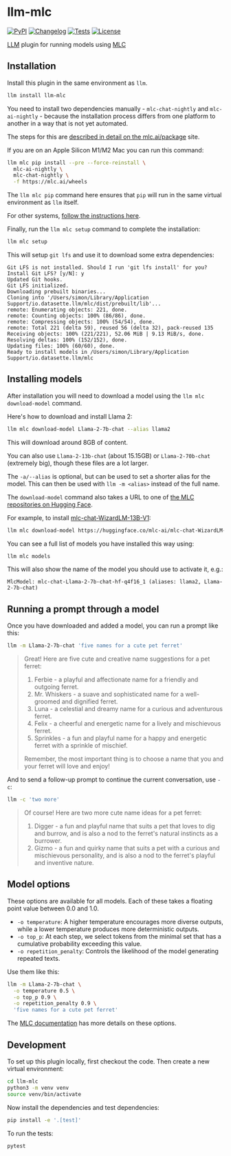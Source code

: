 # llm-mlc

[![PyPI](https://img.shields.io/pypi/v/llm-mlc.svg)](https://pypi.org/project/llm-mlc/)
[![Changelog](https://img.shields.io/github/v/release/simonw/llm-mlc?include_prereleases&label=changelog)](https://github.com/simonw/llm-mlc/releases)
[![Tests](https://github.com/simonw/llm-mlc/workflows/Test/badge.svg)](https://github.com/simonw/llm-mlc/actions?query=workflow%3ATest)
[![License](https://img.shields.io/badge/license-Apache%202.0-blue.svg)](https://github.com/simonw/llm-mlc/blob/main/LICENSE)

[LLM](https://llm.datasette.io/) plugin for running models using [MLC](https://mlc.ai/mlc-llm/docs/)

## Installation

Install this plugin in the same environment as `llm`.
```bash
llm install llm-mlc
```
You need to install two dependencies manually - `mlc-chat-nightly` and `mlc-ai-nightly` - because the installation process differs from one platform to another in a way that is not yet automated.

The steps for this are [described in detail on the mlc.ai/package](https://mlc.ai/package/) site.

If you are on an Apple Silicon M1/M2 Mac you can run this command:
```bash
llm mlc pip install --pre --force-reinstall \
  mlc-ai-nightly \
  mlc-chat-nightly \
  -f https://mlc.ai/wheels
```
The `llm mlc pip` command here ensures that `pip` will run in the same virtual environment as `llm` itself.

For other systems, [follow the instructions here](https://mlc.ai/package/).

Finally, run the `llm mlc setup` command to complete the installation:
```bash
llm mlc setup
```
This will setup `git lfs` and use it to download some extra dependencies:
```
Git LFS is not installed. Should I run 'git lfs install' for you?
Install Git LFS? [y/N]: y
Updated Git hooks.
Git LFS initialized.
Downloading prebuilt binaries...
Cloning into '/Users/simon/Library/Application Support/io.datasette.llm/mlc/dist/prebuilt/lib'...
remote: Enumerating objects: 221, done.
remote: Counting objects: 100% (86/86), done.
remote: Compressing objects: 100% (54/54), done.
remote: Total 221 (delta 59), reused 56 (delta 32), pack-reused 135
Receiving objects: 100% (221/221), 52.06 MiB | 9.13 MiB/s, done.
Resolving deltas: 100% (152/152), done.
Updating files: 100% (60/60), done.
Ready to install models in /Users/simon/Library/Application Support/io.datasette.llm/mlc
```

## Installing models

After installation you will need to download a model using the `llm mlc download-model` command.

Here's how to download and install Llama 2:

```bash
llm mlc download-model Llama-2-7b-chat --alias llama2
```
This will download around 8GB of content.

You can also use `Llama-2-13b-chat` (about 15.15GB) or `Llama-2-70b-chat` (extremely big), though these files are a lot larger.

The `-a/--alias` is optional, but can be used to set a shorter alias for the model. This can then be used with `llm -m <alias>` instead of the full name.

The `download-model` command also takes a URL to one of [the MLC repositories on Hugging Face](https://huggingface.co/mlc-ai).

For example, to install [mlc-chat-WizardLM-13B-V1](https://huggingface.co/mlc-ai/mlc-chat-WizardLM-13B-V1.2-q4f16_1):
```bash
llm mlc download-model https://huggingface.co/mlc-ai/mlc-chat-WizardLM-13B-V1.2-q4f16_1
```
You can see a full list of models you have installed this way using:
```bash
llm mlc models
```
This will also show the name of the model you should use to activate it, e.g.:
```
MlcModel: mlc-chat-Llama-2-7b-chat-hf-q4f16_1 (aliases: llama2, Llama-2-7b-chat)
```
## Running a prompt through a model

Once you have downloaded and added a model, you can run a prompt like this:
```bash
llm -m Llama-2-7b-chat 'five names for a cute pet ferret'
```

> Great! Here are five cute and creative name suggestions for a pet ferret:
>
> 1. Ferbie - a playful and affectionate name for a friendly and outgoing ferret.
> 2. Mr. Whiskers - a suave and sophisticated name for a well-groomed and dignified ferret.
> 3. Luna - a celestial and dreamy name for a curious and adventurous ferret.
> 4. Felix - a cheerful and energetic name for a lively and mischievous ferret.
> 5. Sprinkles - a fun and playful name for a happy and energetic ferret with a sprinkle of mischief.
>
> Remember, the most important thing is to choose a name that you and your ferret will love and enjoy!

And to send a follow-up prompt to continue the current conversation, use `-c`:

```bash
llm -c 'two more'
```

> Of course! Here are two more cute name ideas for a pet ferret:
>
> 1. Digger - a fun and playful name that suits a pet that loves to dig and burrow, and is also a nod to the ferret's natural instincts as a burrower.
> 2. Gizmo - a fun and quirky name that suits a pet with a curious and mischievous personality, and is also a nod to the ferret's playful and inventive nature.

## Model options

These options are available for all models. Each of these takes a floating point value between 0.0 and 1.0.

- `-o temperature`: A higher temperature encourages more diverse outputs, while a lower temperature produces more deterministic outputs.
- `-o top_p`: At each step, we select tokens from the minimal set that has a cumulative probability exceeding this value.
- `-o repetition_penalty`: Controls the likelihood of the model generating repeated texts.

Use them like this:

```bash
llm -m Llama-2-7b-chat \
  -o temperature 0.5 \
  -o top_p 0.9 \
  -o repetition_penalty 0.9 \
  'five names for a cute pet ferret'
```
The [MLC documentation](https://mlc.ai/mlc-llm/docs/get_started/mlc_chat_config.html) has more details on these options.

## Development

To set up this plugin locally, first checkout the code. Then create a new virtual environment:
```bash
cd llm-mlc
python3 -m venv venv
source venv/bin/activate
```
Now install the dependencies and test dependencies:
```bash
pip install -e '.[test]'
```
To run the tests:
```bash
pytest
```
